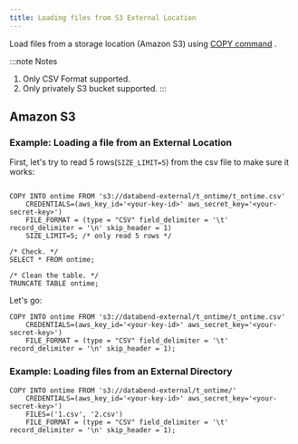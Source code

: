 ```yaml
---
title: Loading files from S3 External Location
---
```


Load files from a storage location (Amazon S3) using [COPY command](../01-sql-statement/03-dml/dml-copy.md) .

:::note Notes
1. Only CSV Format supported.
2. Only privately S3 bucket supported.
:::

## Amazon S3

### Example: Loading a file from an External Location

First, let's try to read 5 rows(`SIZE_LIMIT=5`) from the csv file to make sure it works:
```

COPY INTO ontime FROM 's3://databend-external/t_ontime/t_ontime.csv'
    CREDENTIALS=(aws_key_id='<your-key-id>' aws_secret_key='<your-secret-key>')
    FILE_FORMAT = (type = "CSV" field_delimiter = '\t'  record_delimiter = '\n' skip_header = 1)
    SIZE_LIMIT=5; /* only read 5 rows */
    
/* Check. */
SELECT * FROM ontime;

/* Clean the table. */
TRUNCATE TABLE ontime;
```

Let's go:
```
COPY INTO ontime FROM 's3://databend-external/t_ontime/t_ontime.csv'
    CREDENTIALS=(aws_key_id='<your-key-id>' aws_secret_key='<your-secret-key>')
    FILE_FORMAT = (type = "CSV" field_delimiter = '\t'  record_delimiter = '\n' skip_header = 1);
```

### Example: Loading files from an External Directory

```
COPY INTO ontime FROM 's3://databend-external/t_ontime/'
    CREDENTIALS=(aws_key_id='<your-key-id>' aws_secret_key='<your-secret-key>')
    FILES=('1.csv', '2.csv')
    FILE_FORMAT = (type = "CSV" field_delimiter = '\t'  record_delimiter = '\n' skip_header = 1);
```
